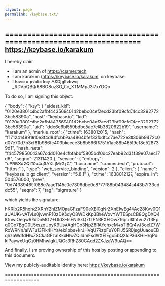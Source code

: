 ```yaml
---
layout: page
permalink: /keybase.txt/
---
```


==================================================================
https://keybase.io/karakum
--------------------------------------------------------------------

I hereby claim:

  * I am an admin of https://cramer.tech
  * I am karakum (https://keybase.io/karakum) on keybase.
  * I have a public key ASDjgBzbwq-_RDVpQBQr68BO8uzSO_Cc_XTMMpJ3I7xYOQo

To do so, I am signing this object:

{
  "body": {
    "key": {
      "eldest_kid": "0120e3801cdbc2afbf44356940142bebc04ef2ecd23bf09cfd74cc32927723bc58390a",
      "host": "keybase.io",
      "kid": "0120e3801cdbc2afbf44356940142bebc04ef2ecd23bf09cfd74cc32927723bc58390a",
      "uid": "dde6e6b1559bdbc5ac7e8b3820622b19",
      "username": "karakum"
    },
    "merkle_root": {
      "ctime": 1638012015,
      "hash": "f1712414991610e3f4d84fcbb9aa4864bfef33fbdfcc7ae722e38306b9472c0d07e70d7b3df81b986fc403bbcece3b8b566f6751b1ac88b46519cf8e528739d1",
      "hash_meta": "f445798500d3a67cdd010e4dfbfabbf5805bdf0dc27eab92d34f39e07aec17d6",
      "seqno": 21311420
    },
    "service": {
      "entropy": "cPRBXd2QIT0u4q5AXLjM/GyC",
      "hostname": "cramer.tech",
      "protocol": "https:"
    },
    "type": "web_service_binding",
    "version": 2
  },
  "client": {
    "name": "keybase.io go client",
    "version": "5.8.1"
  },
  "ctime": 1638012127,
  "expire_in": 504576000,
  "prev": "0d74389469f088e7aac1145d0e7306dbe0c8777f88b043484a443b7f33cddc55",
  "seqno": 7,
  "tag": "signature"
}

which yields the signature:

hKRib2R5hqhkZXRhY2hlZMOpaGFzaF90eXBlCqNrZXnEIwEg44Ac28Kvv0Q1aUAUK+vATvLs0jvwnP10zDKSdyO8WDkKp3BheWxvYWTESpcCB8QgDXQ4lGnwiOeqwRRdDnMG2+DId3+IsENISkQ7fzPN3FXEIOwZ9qr+l8thfvu27f3Epq0Co7BgG0U5xszoUpyK9UsAAgHCo3NpZ8RAYchxcM+sTl8Qr4vJ3oelZ7WRxWRNn/alWFu13Flk4HYa/elx1pbs+krJHVqU7RzpFuY0FlJ5SRDjsgUuaouEBqhzaWdfdHlwZSCkaGFzaIKkdHlwZQildmFsdWXEIEgo5bQXIcP36XHiH/qPdikiPaywxUqGz0HMhwlgkUQGo3RhZ80CAqd2ZXJzaW9uAQ==

And finally, I am proving ownership of this host by posting or
appending to this document.

View my publicly-auditable identity here: https://keybase.io/karakum

==================================================================
